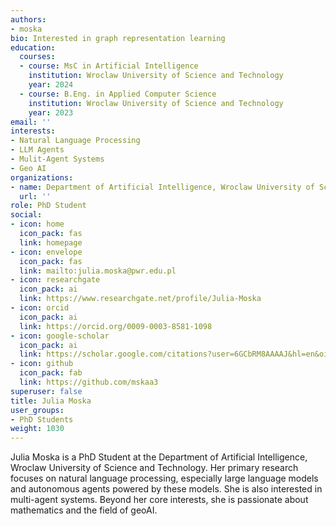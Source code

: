 ```yaml
---
authors:
- moska
bio: Interested in graph representation learning
education:
  courses:
  - course: MsC in Artificial Intelligence
    institution: Wroclaw University of Science and Technology
    year: 2024
  - course: B.Eng. in Applied Computer Science
    institution: Wroclaw University of Science and Technology
    year: 2023
email: ''
interests:
- Natural Language Processing
- LLM Agents
- Mulit-Agent Systems
- Geo AI
organizations:
- name: Department of Artificial Intelligence, Wroclaw University of Science and Technology
  url: ''
role: PhD Student
social:
- icon: home
  icon_pack: fas
  link: homepage
- icon: envelope
  icon_pack: fas
  link: mailto:julia.moska@pwr.edu.pl
- icon: researchgate
  icon_pack: ai
  link: https://www.researchgate.net/profile/Julia-Moska
- icon: orcid
  icon_pack: ai
  link: https://orcid.org/0009-0003-8581-1098
- icon: google-scholar
  icon_pack: ai
  link: https://scholar.google.com/citations?user=6GCbRM8AAAAJ&hl=en&oi=ao
- icon: github
  icon_pack: fab
  link: https://github.com/mskaa3
superuser: false
title: Julia Moska
user_groups:
- PhD Students
weight: 1030
---
```

 Julia Moska is a PhD Student at the Department of Artificial Intelligence, Wroclaw University of Science and Technology. Her primary research focuses on natural language processing, especially large language models and autonomous agents powered by these models. She is also interested in multi-agent systems. Beyond her core interests, she is passionate about mathematics and the field of geoAI.